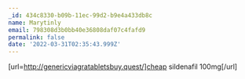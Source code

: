 ```yaml
---
_id: 434c8330-b09b-11ec-99d2-b9e4a433db8c
name: Marytinly
email: 798308d3b0bb40e36808daf07c4fafd9
permalink: false
date: '2022-03-31T02:35:43.999Z'
---
```

[url=http://genericviagratabletsbuy.quest/]cheap sildenafil 100mg[/url]
